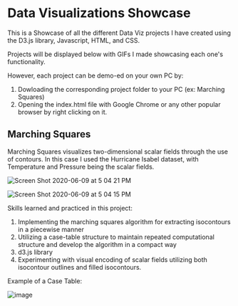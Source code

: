 # Data Visualizations Showcase

This is a Showcase of all the different Data Viz projects I have created using
the D3.js library, Javascript, HTML, and CSS.

Projects will be displayed below with GIFs I made showcasing each one's
functionality.

However, each project can be demo-ed on your own PC by: 
1. Dowloading the corresponding project folder to your PC (ex: Marching Squares)
2. Opening the index.html file with Google Chrome or any 
   other popular browser by right clicking on it. 

## Marching Squares 

Marching Squares visualizes two-dimensional scalar fields through the use of contours.
In this case I used the Hurricane Isabel dataset, with Temperature and Pressure being the scalar fields.

![Screen Shot 2020-06-09 at 5 04 21 PM](https://user-images.githubusercontent.com/31720526/84212702-6a52e580-aa73-11ea-9a0b-f54699b34c68.png)

![Screen Shot 2020-06-09 at 5 04 15 PM](https://user-images.githubusercontent.com/31720526/84212706-6c1ca900-aa73-11ea-9c05-08a83f699bb5.png)

Skills learned and practiced in this project:
1. Implementing the marching squares algorithm for extracting isocontours in a piecewise manner
2. Utilizing a case-table structure to maintain repeated computational structure and develop the algorithm in a compact way
3. d3.js library 
4. Experimenting with visual encoding of scalar fields utilizing both isocontour outlines and filled isocontours.

Example of a Case Table: 

![image](https://user-images.githubusercontent.com/31720526/79689164-dea5a100-8207-11ea-97b7-f9871855f752.png)


